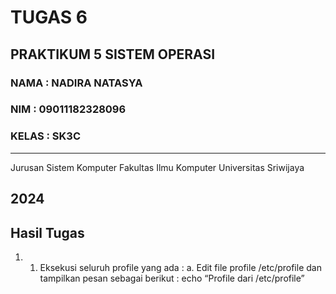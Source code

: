 # TUGAS 6 
PRAKTIKUM 5 SISTEM OPERASI
---
### NAMA : NADIRA NATASYA
### NIM : 09011182328096
### KELAS : SK3C
---
Jurusan Sistem Komputer
Fakultas Ilmu Komputer 
Universitas Sriwijaya

2024
---


## Hasil Tugas

1. 1. Eksekusi seluruh profile yang ada :
a. Edit file profile /etc/profile dan tampilkan pesan sebagai berikut :
echo “Profile dari /etc/profile”

